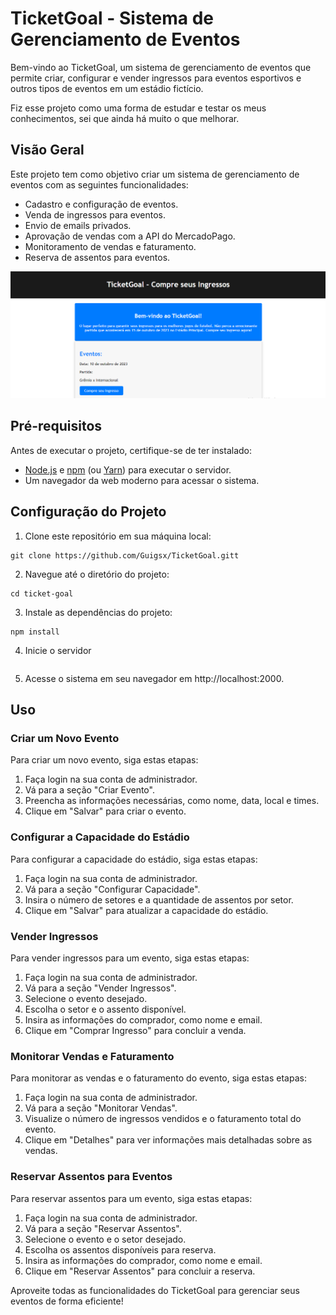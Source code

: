 # TicketGoal - Sistema de Gerenciamento de Eventos

Bem-vindo ao TicketGoal, um sistema de gerenciamento de eventos que permite criar, configurar e vender ingressos para eventos esportivos e outros tipos de eventos em um estádio fictício.

Fiz esse projeto como uma forma de estudar e testar os meus conhecimentos, sei que ainda há muito o que melhorar.

## Visão Geral

Este projeto tem como objetivo criar um sistema de gerenciamento de eventos com as seguintes funcionalidades:

- Cadastro e configuração de eventos.
- Venda de ingressos para eventos.
- Envio de emails privados.
- Aprovação de vendas com a API do MercadoPago.
- Monitoramento de vendas e faturamento.
- Reserva de assentos para eventos.

<img src="./imgs/img.png">

## Pré-requisitos

Antes de executar o projeto, certifique-se de ter instalado:

- [Node.js](https://nodejs.org/) e [npm](https://www.npmjs.com/) (ou [Yarn](https://yarnpkg.com/)) para executar o servidor.
- Um navegador da web moderno para acessar o sistema.

## Configuração do Projeto

1. Clone este repositório em sua máquina local:
```
git clone https://github.com/Guigsx/TicketGoal.gitt
```

2. Navegue até o diretório do projeto:
```
cd ticket-goal
```

3. Instale as dependências do projeto:
```
npm install
```

4. Inicie o servidor
```npm start
```

5. Acesse o sistema em seu navegador em http://localhost:2000.

## Uso

### Criar um Novo Evento

Para criar um novo evento, siga estas etapas:

1. Faça login na sua conta de administrador.
2. Vá para a seção "Criar Evento".
3. Preencha as informações necessárias, como nome, data, local e times.
4. Clique em "Salvar" para criar o evento.

### Configurar a Capacidade do Estádio

Para configurar a capacidade do estádio, siga estas etapas:

1. Faça login na sua conta de administrador.
2. Vá para a seção "Configurar Capacidade".
3. Insira o número de setores e a quantidade de assentos por setor.
4. Clique em "Salvar" para atualizar a capacidade do estádio.

### Vender Ingressos

Para vender ingressos para um evento, siga estas etapas:

1. Faça login na sua conta de administrador.
2. Vá para a seção "Vender Ingressos".
3. Selecione o evento desejado.
4. Escolha o setor e o assento disponível.
5. Insira as informações do comprador, como nome e email.
6. Clique em "Comprar Ingresso" para concluir a venda.

### Monitorar Vendas e Faturamento

Para monitorar as vendas e o faturamento do evento, siga estas etapas:

1. Faça login na sua conta de administrador.
2. Vá para a seção "Monitorar Vendas".
3. Visualize o número de ingressos vendidos e o faturamento total do evento.
4. Clique em "Detalhes" para ver informações mais detalhadas sobre as vendas.

### Reservar Assentos para Eventos

Para reservar assentos para um evento, siga estas etapas:

1. Faça login na sua conta de administrador.
2. Vá para a seção "Reservar Assentos".
3. Selecione o evento e o setor desejado.
4. Escolha os assentos disponíveis para reserva.
5. Insira as informações do comprador, como nome e email.
6. Clique em "Reservar Assentos" para concluir a reserva.

Aproveite todas as funcionalidades do TicketGoal para gerenciar seus eventos de forma eficiente!
